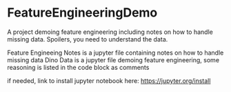 # FeatureEngineeringDemo
A project demoing feature engineering including notes on how to handle missing data. Spoilers, you need to understand the data.


Feature Engineeing Notes is a jupyter file containing notes on how to handle missing data
Dino Data is a jupyter file demoing feature engineering, some reasoning is listed in the code block as comments

if needed, link to install jupyter notebook here: https://jupyter.org/install
